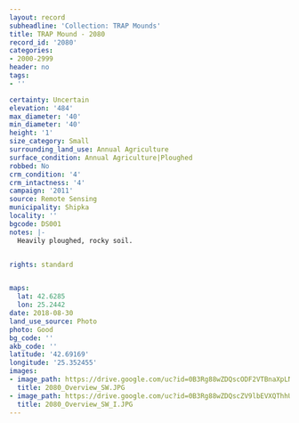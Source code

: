 ```yaml
---
layout: record
subheadline: 'Collection: TRAP Mounds'
title: TRAP Mound - 2080
record_id: '2080'
categories:
- 2000-2999
header: no
tags:
- ''

certainty: Uncertain
elevation: '484'
max_diameter: '40'
min_diameter: '40'
height: '1'
size_category: Small
surrounding_land_use: Annual Agriculture
surface_condition: Annual Agriculture|Ploughed
robbed: No
crm_condition: '4'
crm_intactness: '4'
campaign: '2011'
source: Remote Sensing
municipality: Shipka
locality: ''
bgcode: DS001
notes: |-
  Heavily ploughed, rocky soil.


rights: standard


maps:
  lat: 42.6285
  lon: 25.2442
date: 2018-08-30
land_use_source: Photo
photo: Good
bg_code: ''
akb_code: ''
latitude: '42.69169'
longitude: '25.352455'
images:
- image_path: https://drive.google.com/uc?id=0B3Rg88wZDQscODF2VTBnaXpLNEk
  title: 2080_Overview_SW.JPG
- image_path: https://drive.google.com/uc?id=0B3Rg88wZDQscZV9lbEVXQThhUVU
  title: 2080_Overview_SW_I.JPG
---
```

